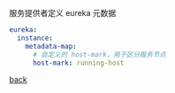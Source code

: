 服务提供者定义 eureka 元数据  

```yml
eureka:
  instance:  
    metadata-map:
      # 自定义的 host-mark，用于区分服务节点
      host-mark: running-host
```

[back](../2.md)  